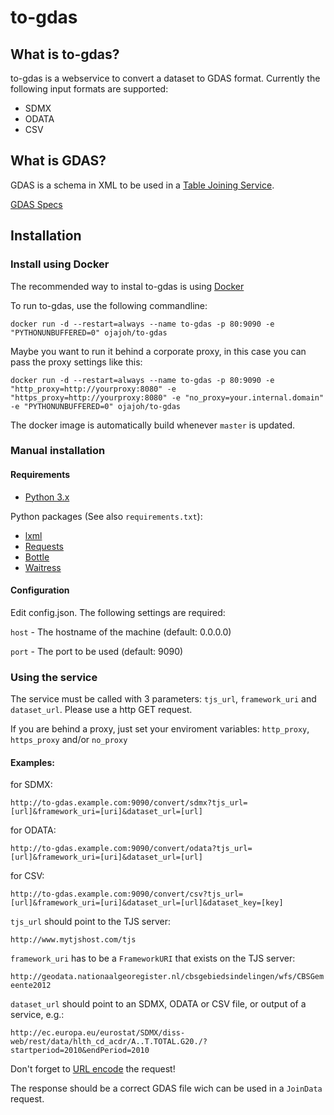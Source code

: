 # to-gdas

## What is to-gdas?

to-gdas is a webservice to convert a dataset to GDAS format. Currently the following input formats are supported:

- SDMX
- ODATA
- CSV

## What is GDAS?

GDAS is a schema in XML to be used in a [Table Joining Service](http://www.opengeospatial.org/standards/tjs).

[GDAS Specs](http://geoprocessing.info/tjsdoc/serv?request=HYPERLINKED&schema=GDAS)

## Installation

### Install using Docker

The recommended way to instal to-gdas is using [Docker](http://www.docker.com)

To run to-gdas, use the following commandline:

`docker run -d --restart=always --name to-gdas -p 80:9090 -e "PYTHONUNBUFFERED=0" ojajoh/to-gdas`

Maybe you want to run it behind a corporate proxy, in this case you can pass the proxy settings like this:

`docker run -d --restart=always --name to-gdas -p 80:9090 -e "http_proxy=http://yourproxy:8080" -e "https_proxy=http://yourproxy:8080" -e "no_proxy=your.internal.domain" -e "PYTHONUNBUFFERED=0" ojajoh/to-gdas`

The docker image is automatically build whenever `master` is updated.

### Manual installation

#### Requirements

* [Python 3.x](http://www.python.org/getit/)

Python packages (See also `requirements.txt`):

* [lxml](http://lxml.de/)
* [Requests](http://docs.python-requests.org/en/latest/)
* [Bottle](http://bottlepy.org/docs/dev/index.html)
* [Waitress](https://github.com/Pylons/waitress)

#### Configuration

Edit config.json. The following settings are required:

`host` - The hostname of the machine (default: 0.0.0.0)

`port` - The port to be used (default: 9090)

### Using the service

The service must be called with 3 parameters: `tjs_url`, `framework_uri` and `dataset_url`. Please use a http GET request.

If you are behind a proxy, just set your enviroment variables: `http_proxy`, `https_proxy` and/or `no_proxy`

#### Examples:

for SDMX:

`http://to-gdas.example.com:9090/convert/sdmx?tjs_url=[url]&framework_uri=[uri]&dataset_url=[url]`

for ODATA:

`http://to-gdas.example.com:9090/convert/odata?tjs_url=[url]&framework_uri=[uri]&dataset_url=[url]`

for CSV:

`http://to-gdas.example.com:9090/convert/csv?tjs_url=[url]&framework_uri=[uri]&dataset_url=[url]&dataset_key=[key]`

`tjs_url` should point to the TJS server:

`http://www.mytjshost.com/tjs`

`framework_uri` has to be a `FrameworkURI` that exists on the TJS server:

`http://geodata.nationaalgeoregister.nl/cbsgebiedsindelingen/wfs/CBSGemeente2012`

`dataset_url` should point to an SDMX, ODATA or CSV file, or output of a service, e.g.:

`http://ec.europa.eu/eurostat/SDMX/diss-web/rest/data/hlth_cd_acdr/A..T.TOTAL.G20./?startperiod=2010&endPeriod=2010`

Don't forget to [URL encode](http://www.w3schools.com/tags/ref_urlencode.asp) the request!

The response should be a correct GDAS file wich can be used in a `JoinData` request.
